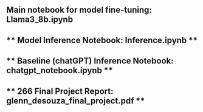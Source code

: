 ## **Main notebook for model fine-tuning: Llama3_8b.ipynb**

## ** Model Inference Notebook: Inference.ipynb **

## ** Baseline (chatGPT) Inference Notebook: chatgpt_notebook.ipynb **

## ** 266 Final Project Report: glenn_desouza_final_project.pdf **
